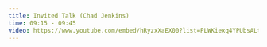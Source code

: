 ```yaml
---
title: Invited Talk (Chad Jenkins)
time: 09:15 - 09:45
video: https://www.youtube.com/embed/hRyzxXaEX00?list=PLWKiexq4YPUbsALtVLt9na38Bbx8-cdDo
---
```

